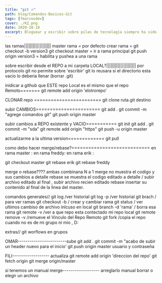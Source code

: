 ```yaml
---
title: "git 🔥"
path: blog/Comandos-Basicos-Git
tags: [fmarcosdev]
cover: ./KZ.png
date: 2020-28-10
excerpt: Bloguear y escribir sobre pilas de tecnología siempre ha sido lo mío. Me gusta experimentar con diferentes tecnologías y escribir mis puntos de vista sobre ellas. Las tecnologías web siempre han sido mi pasión. Consulte mi blog para ver los códigos de bits de varias tecnologías web.
---
```


las ramas|||||||||||||||||||
master rama = por defecto
crear rama = git checkout -b version3
git checkout master = ir a rama principal
git push origin version3 = habilita y pushea a una rama

sobre escribir desde el REPO a mi carpeta LOCAL?|||||||||||||||||||||
por protocolo git no permite sobre 'escribir'
git lo reusara
si el directorio esta vacio lo deberia llenar (borrar .git)

inidicar a github que ESTE repo Local es el mismo que el repo Remoto=======
git remote add origin 'elotrorepo'

CLONAR repo ========================
git clone ruta.git destino

subir CAMBIOS=======================
git add .
git commit -m "agrege comandos git"
git push origin master

subir cambios a REPO existente y VACIO===========
git init
git add .
git commit -m "sda"
git remote add origin "https"
git push -u origin master

actualizarme a la ultima version=============
git pull

como debo hacer merge/rebase?============================
en rama master :
en rama freddy:
en rama erik :

git checkout master
git rebase erik
git rebase freddy

merge o rebase???? ambas combinana N a 1
merge no muestra el codigo y sus cambios a detalle
rebase se muestra el codigo editado a detalle / subir archivo editado al final , subir archivo recien editado
rebase insertar su contenido al final de la linea del master.

comandos generales//
git log /ver historial
git log -p /ver historial
git brach / para ver ramas
git checkout -b / crear y cambiar rama
git status / ver ultimos cambiso de archivo inlcuso en local
git branch -d 'rama' / borra esa rama
git remote -v /ver a que repo esta contectado mi repo local
git remote remove -v /remueve el Vinculo del Repo Remoto
git fork /copia el repo cuando no es de mi grupo ni mio , D:

extras//
git worflows en grupos

OMAR-------------------------sube
git add .
git commit -m "acabo de subir un header nuevo para el inicio'
git push origin master
usuario y contraseña

FILI------------------- actualiza
git remote add origin 'direccion del repo'
git fetch origin
git merge origin/master

si tenemos un manual merge------------------- arreglarlo manual
borrar o elegir un archivo
